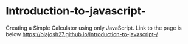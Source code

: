 # Introduction-to-javascript-
Creating a Simple Calculator  using only JavaScript.
Link to the page is below
https://olajosh27.github.io/Introduction-to-javascript-/

